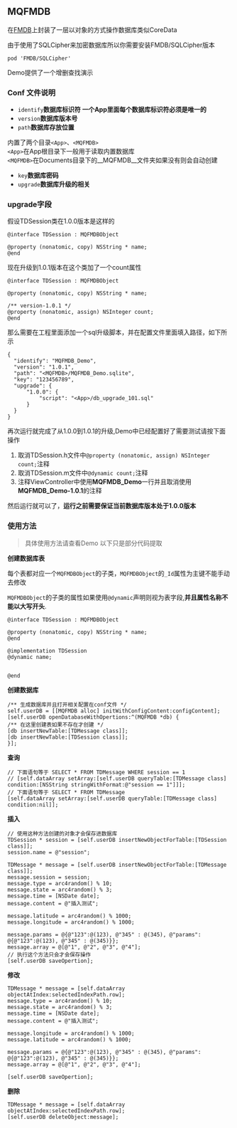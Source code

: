## MQFMDB
在[FMDB](https://github.com/ccgus/fmdb)上封装了一层以对象的方式操作数据库类似CoreData

由于使用了SQLCipher来加密数据库所以你需要安装FMDB/SQLCipher版本

`pod 'FMDB/SQLCipher'`

Demo提供了一个增删查找演示

### Conf 文件说明
* `identify`__数据库标识符 一个App里面每个数据库标识符必须是唯一的__
* `version`__数据库版本号__
* `path`__数据库存放位置__

内置了两个目录`<App>`、`<MQFMDB>`<br>
`<App>`在App根目录下一般用于读取内置数据库<br>
`<MQFMDB>`在Documents目录下的__MQFMDB__文件夹如果没有则会自动创建

* `key`__数据库密码__
* `upgrade`__数据库升级的相关__

### upgrade字段

假设TDSession类在1.0.0版本是这样的

```
@interface TDSession : MQFMDBObject

@property (nonatomic, copy) NSString * name;
@end
```
现在升级到1.0.1版本在这个类加了一个count属性

```
@interface TDSession : MQFMDBObject

@property (nonatomic, copy) NSString * name;

/** version-1.0.1 */
@property (nonatomic, assign) NSInteger count;
@end
```

那么需要在工程里面添加一个sql升级脚本，并在配置文件里面填入路径，如下所示

```
{
  "identify": "MQFMDB_Demo",
  "version": "1.0.1",
  "path": "<MQFMDB>/MQFMDB_Demo.sqlite",
  "key": "123456789",
  "upgrade": {
      "1.0.0": {
          "script": "<App>/db_upgrade_101.sql"
      }
  }
}
```

再次运行就完成了从1.0.0到1.0.1的升级,Demo中已经配置好了需要测试请按下面操作

1. 取消TDSession.h文件中`@property (nonatomic, assign) NSInteger count;`注释
2. 取消TDSession.m文件中`@dynamic count;`注释
3. 注释ViewController中使用**MQFMDB_Demo**一行并且取消使用**MQFMDB_Demo-1.0.1**的注释

然后运行就可以了，**运行之前需要保证当前数据库版本处于1.0.0版本**

### 使用方法
> 具体使用方法请查看Demo 以下只是部分代码提取


__创建数据库表__

每个表都对应一个`MQFMDBObject`的子类，`MQFMDBObject`的`_Id`属性为主键不能手动去修改

`MQFMDBObject`的子类的属性如果使用`@dynamic`声明则视为表字段,__并且属性名称不能以大写开头__.

```
@interface TDSession : MQFMDBObject

@property (nonatomic, copy) NSString * name;
@end
```
```
@implementation TDSession
@dynamic name;


@end
```

__创建数据库__

```
/** 生成数据库并且打开相关配置在conf文件 */
self.userDB = [[MQFMDB alloc] initWithConfigContent:configContent];
[self.userDB openDatabaseWithOpertions:^(MQFMDB *db) {
/** 在这里创建表如果不存在才创建 */
[db insertNewTable:[TDMessage class]];
[db insertNewTable:[TDSession class]];
}];
```
__查询__

```
// 下面语句等于 SELECT * FROM TDMessage WHERE session == 1
// [self.dataArray setArray:[self.userDB queryTable:[TDMessage class] condition:[NSString stringWithFormat:@"session == 1"]]];
// 下面语句等于 SELECT * FROM TDMessage
[self.dataArray setArray:[self.userDB queryTable:[TDMessage class] condition:nil]];
```
__插入__

```
// 使用这种方法创建的对象才会保存进数据库
TDSession * session = [self.userDB insertNewObjectForTable:[TDSession class]];
session.name = @"session";

TDMessage * message = [self.userDB insertNewObjectForTable:[TDMessage class]];
message.session = session;
message.type = arc4random() % 10;
message.state = arc4random() % 3;
message.time = [NSDate date];
message.content = @"插入测试";

message.latitude = arc4random() % 1000;
message.longitude = arc4random() % 1000;

message.params = @{@"123":@(123), @"345" : @(345), @"params": @{@"123":@(123), @"345" : @(345)}};
message.array = @[@"1", @"2", @"3", @"4"];
// 执行这个方法只会才会保存操作
[self.userDB saveOpertion];
```
__修改__

```
TDMessage * message = [self.dataArray objectAtIndex:selectedIndexPath.row];
message.type = arc4random() % 10;
message.state = arc4random() % 3;
message.time = [NSDate date];
message.content = @"插入测试";

message.longitude = arc4random() % 1000;
message.latitude = arc4random() % 1000;

message.params = @{@"123":@(123), @"345" : @(345), @"params": @{@"123":@(123), @"345" : @(345)}};
message.array = @[@"1", @"2", @"3", @"4"];

[self.userDB saveOpertion];
```

__删除__

```
TDMessage * message = [self.dataArray objectAtIndex:selectedIndexPath.row];
[self.userDB deleteObject:message];
```
